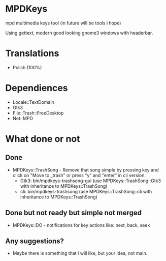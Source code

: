 MPDKeys
=======

mpd multimedia keys tool (in future will be tools i hope)

Using gettext, modern good looking gnome3 windows with headerbar.

# Translations
- Polish (100%)

# Dependiences
- Locale::TextDomain
- Gtk3
- File::Trash::FreeDesktop
- Net::MPD

# What done or not
## Done
- MPDKeys::TrashSong - Remove that song simple by pressing key and click on "Move to _trash" or press "y" and "enter" in cli version.
  - Gtk3: bin/mpdkeys-trashsong-gui (use MPDKeys::TrashSong::Gtk3 with inheritance to MPDKeys::TrashSong)
  - cli: bin/mpdkeys-trashsong (use MPDKeys::TrashSong::cli with inheritance to MPDKeys::TrashSong)

## Done but not ready but simple not merged
- MPDKeys::DO - notifications for key actions like: next, back, seek

## Any suggestions?
- Maybe there is something that I will like, but your idea, not main.

